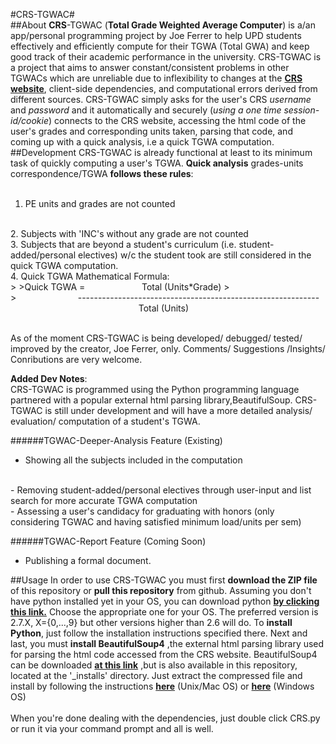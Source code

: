 #CRS-TGWAC#
<br/>
##About
__CRS__-TGWAC (__Total Grade Weighted Average Computer__) is a/an app/personal programming project by Joe Ferrer to help UPD students effectively and efficiently compute for their TGWA (Total GWA) and keep good track of their academic performance in the university. CRS-TGWAC is a project that aims to answer constant/consistent problems in other TGWACs which are unreliable due to inflexibility to changes at the __<a href="https://crs.upd.edu.ph">CRS website</a>__, client-side dependencies, and computational errors derived from different sources. CRS-TGWAC simply asks for the user's CRS _username_ and _password_ and it automatically and securely (_using a one time session-id/cookie_) connects to the CRS website, accessing the html code of the user's grades and corresponding units taken, parsing that code, and coming up with a quick analysis, i.e a quick TGWA computation.
##Development
CRS-TGWAC is already functional at least to its minimum task of quickly computing a user's TGWA. __Quick analysis__ grades-units correspondence/TGWA __follows these rules__:
<br>
<br>
1. PE units and grades are not counted
<br>
2. Subjects with 'INC's without any grade are not counted
<br>
3. Subjects that are beyond a student's curriculum (i.e. student-added/personal electives) w/c the student took are still considered in the quick TGWA computation.
<br>
4. Quick TGWA Mathematical Formula:
<br>
>
>Quick TGWA =&nbsp;&nbsp;&nbsp;&nbsp;&nbsp;&nbsp;&nbsp;&nbsp;&nbsp;&nbsp;&nbsp;&nbsp;&nbsp;&nbsp;&nbsp;&nbsp;&nbsp;&nbsp;&nbsp;&nbsp;&nbsp;&nbsp;&nbsp;Total (Units*Grade)
><br>
>&nbsp;&nbsp;&nbsp;&nbsp;&nbsp;&nbsp;&nbsp;&nbsp;&nbsp;&nbsp;&nbsp;&nbsp;&nbsp;&nbsp;&nbsp;&nbsp;&nbsp;&nbsp;&nbsp;&nbsp;&nbsp;&nbsp;&nbsp;&nbsp;&nbsp;------------------------------------------------------------ <br>&nbsp;&nbsp;&nbsp;&nbsp;&nbsp;&nbsp;&nbsp;&nbsp;&nbsp;&nbsp;&nbsp;&nbsp;&nbsp;&nbsp;&nbsp;&nbsp;&nbsp;&nbsp;&nbsp;&nbsp;&nbsp;&nbsp;&nbsp;&nbsp;&nbsp;&nbsp;&nbsp;&nbsp;&nbsp;&nbsp;&nbsp;&nbsp;&nbsp;&nbsp;&nbsp;&nbsp;&nbsp;&nbsp;&nbsp;&nbsp;&nbsp;&nbsp;&nbsp;&nbsp;&nbsp;&nbsp;&nbsp;&nbsp;&nbsp;&nbsp;&nbsp;&nbsp;Total (Units)
<br>
<br>

As of the moment CRS-TGWAC is being developed/ debugged/ tested/ improved by the creator, Joe Ferrer, only. Comments/ Suggestions /Insights/ Conributions are very welcome.

__Added Dev Notes__:
<br>
CRS-TGWAC is programmed using the Python programming language partnered with a popular external html parsing library,BeautifulSoup. CRS-TGWAC is still under development and will have a more detailed analysis/ evaluation/ computation of a student's TGWA. 

######TGWAC-Deeper-Analysis Feature (Existing)

>
- Showing all the subjects included in the computation
<br>
- Removing student-added/personal electives through user-input and list search for more accurate TGWA computation
<br>
- Assessing a user's candidacy for graduating with honors (only considering TGWAC and having satisfied minimum load/units per sem)


######TGWAC-Report Feature (Coming Soon)
>
- Publishing a formal document.


##Usage
In order to use CRS-TGWAC you must first __download the ZIP file__ of this repository or __pull this repository__ from github. Assuming you don't have python installed yet in your OS, you can download python __<a href="https://www.python.org/download/">by clicking this link.</a>__ Choose the appropriate one for your OS. The preferred version is 2.7.X, X={0,...,9} but other versions higher than 2.6 will do. To __install Python__, just follow the installation instructions specified there. Next and last, you must __install BeautifulSoup4__ ,the external html parsing library used for parsing the html code accessed from the CRS website. BeautifulSoup4 can be downloaded __<a href="http://www.crummy.com/software/BeautifulSoup/bs4/download/4.0/">at this link</a>__  ,but is also available in this repository, located at the '\_installs' directory. Just extract the compressed file and install by following the instructions __<a href="http://www.crummy.com/software/BeautifulSoup/bs4/doc/#installing-beautiful-soup">here</a>__ (Unix/Mac OS) or __<a href="http://stackoverflow.com/questions/12228102/how-to-install-beautiful-soup-4-with-python-2-7-on-windows">here</a>__ (Windows OS)
<br>
<br>
When you're done dealing with the dependencies, just double click CRS.py or run it via your command prompt and all is well.

<br/>
